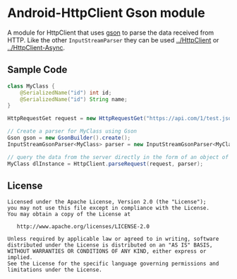 Android-HttpClient Gson module
===============================

A module for HttpClient that uses [gson][1] to parse the data received from HTTP.
Like the other `InputStreamParser` they can be used [../HttpClient](synchronously) or [../HttpClient-Async](asynchronously).

Sample Code
-----------

```java
class MyClass {
	@SerializedName("id") int id;
	@SerializedName("id") String name;
}

HttpRequestGet request = new HttpRequestGet("https://api.com/1/test.json");

// Create a parser for MyClass using Gson
Gson gson = new GsonBuilder().create();
InputStreamGsonParser<MyClass> parser = new InputStreamGsonParser<MyClass>(gson, MyClass.getType());

// query the data from the server directly in the form of an object of class MyClass
MyClass dlInstance = HttpClient.parseRequest(request, parser);
```

License
-------

    Licensed under the Apache License, Version 2.0 (the "License");
    you may not use this file except in compliance with the License.
    You may obtain a copy of the License at

       http://www.apache.org/licenses/LICENSE-2.0

    Unless required by applicable law or agreed to in writing, software
    distributed under the License is distributed on an "AS IS" BASIS,
    WITHOUT WARRANTIES OR CONDITIONS OF ANY KIND, either express or implied.
    See the License for the specific language governing permissions and
    limitations under the License.

[1]: https://code.google.com/p/google-gson/
